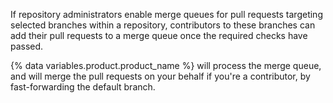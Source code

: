 If repository administrators enable merge queues for pull requests targeting selected branches within a repository, contributors to these branches can add their pull requests to a merge queue once the required checks have passed.

{% data variables.product.product_name %} will process the merge queue, and will merge the pull requests on your behalf if you're a contributor, by fast-forwarding the default branch.
